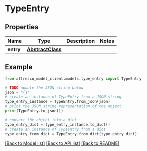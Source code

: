 # TypeEntry


## Properties

Name | Type | Description | Notes
------------ | ------------- | ------------- | -------------
**entry** | [**AbstractClass**](AbstractClass.md) |  | 

## Example

```python
from alfresco_model_client.models.type_entry import TypeEntry

# TODO update the JSON string below
json = "{}"
# create an instance of TypeEntry from a JSON string
type_entry_instance = TypeEntry.from_json(json)
# print the JSON string representation of the object
print(TypeEntry.to_json())

# convert the object into a dict
type_entry_dict = type_entry_instance.to_dict()
# create an instance of TypeEntry from a dict
type_entry_from_dict = TypeEntry.from_dict(type_entry_dict)
```
[[Back to Model list]](../README.md#documentation-for-models) [[Back to API list]](../README.md#documentation-for-api-endpoints) [[Back to README]](../README.md)


